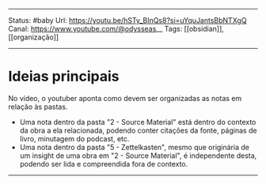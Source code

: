 
---

Status: #baby 
Url: https://youtu.be/hSTy_BInQs8?si=uYquJantsBbNTXgQ
Canal: https://www.youtube.com/@odysseas__
Tags: [[obsidian]], [[organização]]

---

# Ideias principais

No vídeo, o youtuber aponta como devem ser organizadas as notas em relação às pastas. 
* Uma nota dentro da pasta "2 - Source Material" está dentro do contexto da obra a ela relacionada, podendo conter citações da fonte, páginas de livro, minutagem do podcast, etc. 
* Uma nota dentro da pasta "5 - Zettelkasten", mesmo que originária de um insight de uma obra em "2 - Source Material", é independente desta, podendo ser lida e compreendida fora de contexto.

---